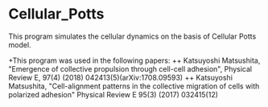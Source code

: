 # Cellular_Potts
This program simulates the cellular dynamics on the basis of Cellular Potts model.

+This program was used in the following papers:
++ Katsuyoshi Matsushita, "Emergence of collective propulsion through cell-cell adhesion", 
Physical Review E, 97(4) (2018) 042413(5)(arXiv:1708.09593)
++ Katsuyoshi Matsushita, "Cell-alignment patterns in the collective migration of cells with polarized adhesion"
Physical Review E 95(3) (2017) 032415(12) 


